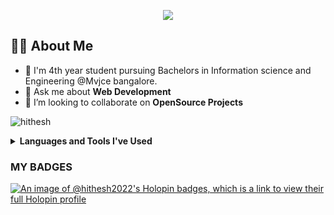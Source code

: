 

<p align="center">
<a>
    <a href="https://www.linkedin.com/in/hithesh-kp-200423213/">
        <img src="https://img.shields.io/badge/%20-Hithesh-black?color=14171A&labelColor=0e76a8&logo=linkedin&logoColor=ffffff" />
  </a>
 
</p>

## 🙋‍♂️ About Me
- 🏫 I'm 4th year student pursuing Bachelors in Information science and  Engineering @Mvjce bangalore.
- 💬 Ask me about **Web Development**
- 👯 I’m looking to collaborate on **OpenSource Projects**
<p align="left"> <img src="https://komarev.com/ghpvc/?username=Hithesh2022&label=Profile%20views&color=0e75b6&style=flat" alt="hithesh" /> </p>
<details><summary><b>Languages and Tools I've Used</b></summary>
<br>
<p align="center">
  <img src="https://skillicons.dev/icons?i=html,css,js,nodejs,react,mongodb,express,bootstrap,git,github,vscode,flask,python,jquery&perline=7" />
</p>
<br><br>

</details>
<h3>MY BADGES</h3>

[![An image of @hithesh2022's Holopin badges, which is a link to view their full Holopin profile](https://holopin.me/hithesh2022)](https://holopin.io/@hithesh2022)

